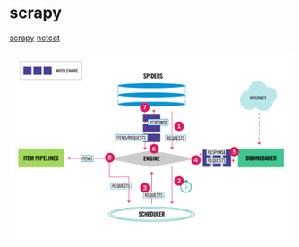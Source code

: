 # scrapy

[scrapy](https://scrapy.org/)
[netcat](https://eternallybored.org/misc/netcat/)

![Architecture](./imgs/ScrapyArchitecture.png)
